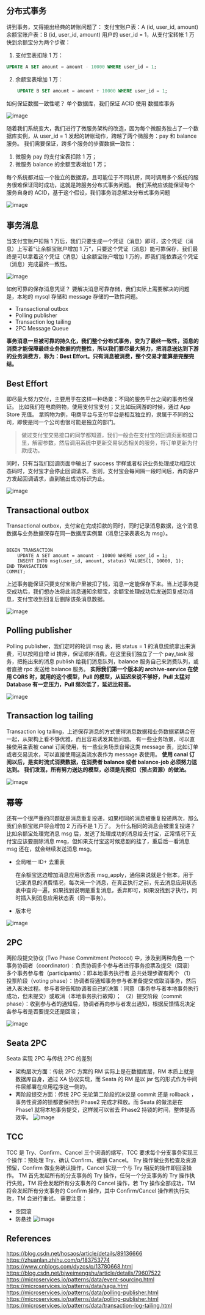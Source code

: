 ## 分布式事务

讲到事务，又得搬出经典的转账问题了：
支付宝账户表：A (id, user_id, amount)
余额宝账户表：B (id, user_id, amount)
用户的 user_id = 1，从支付宝转帐 1 万快到余额宝分为两个步骤：

1. 支付宝表扣除 1 万：

``` sql
UPDATE A SET amount = amount - 10000 WHERE user_id = 1;
```

2. 余额宝表增加 1 万：

``` sql
    UPDATE B SET amount = amount + 10000 WHERE user_id = 1;
```

如何保证数据一致性呢？
单个数据库，我们保证 ACID 使用 数据库事务

![image](https://tva4.sinaimg.cn/large/a616b9a4gy1gmsyzidbnbj20wm0oygp1.jpg)

随着我们系统变大，我们进行了微服务架构的改造，因为每个微服务独占了一个数据库实例，从 user_id = 1 发起的转帐动作，跨越了两个微服务：pay 和 balance 服务。
我们需要保证，跨多个服务的步骤数据一致性：

1. 微服务 pay 的支付宝表扣除 1 万；
2. 微服务 balance 的余额宝表增加 1 万；

每个系统都对应一个独立的数据源，且可能位于不同机房，同时调用多个系统的服务很难保证同时成功，这就是跨服务分布式事务问题。
我们系统应该能保证每个服务自身的 ACID，基于这个假设，我们事务消息解决分布式事务问题

![image](https://tva4.sinaimg.cn/large/a616b9a4gy1gmt1e08nj1j20w20san0s.jpg)

## 事务消息

当支付宝账户扣除 1 万后，我们只要生成一个凭证（消息）即可，这个凭证（消息）上写着“让余额宝账户增加 1 万”，只要这个凭证（消息）能可靠保存，我们最终是可以拿着这个凭证（消息）让余额宝账户增加 1 万的，即我们能依靠这个凭证（消息）完成最终一致性。

![image](https://tvax2.sinaimg.cn/large/a616b9a4gy1gmt1oo0py1j20wj0rdq71.jpg)

如何可靠的保存消息凭证？
要解决消息可靠存储，我们实际上需要解决的问题是，本地的 mysql 存储和 message 存储的一致性问题。

* Transactional outbox
* Polling publisher
* Transaction log tailing
* 2PC Message Queue

**事务消息一旦被可靠的持久化，我们整个分布式事务，变为了最终一致性，消息的消费才能保障最终业务数据的完整性，所以我们要尽最大努力，把消息送达到下游的业务消费方，称为：Best Effort。只有消息被消费，整个交易才能算是完整完结。**

## Best Effort

即尽最大努力交付，主要用于在这样一种场景：不同的服务平台之间的事务性保证。
比如我们在电商购物，使用支付宝支付；又比如玩网游的时候，通过 App Store 充值。
拿购物为例，电商平台与支付平台是相互独立的，隶属于不同的公司，即使是同一个公司也很可能是独立的部门。

> 做过支付宝交易接口的同学都知道，我们一般会在支付宝的回调页面和接口里，解密参数，然后调用系统中更新交易状态相关的服务，将订单更新为付款成功。

同时，只有当我们回调页面中输出了 success 字样或者标识业务处理成功相应状态码时，支付宝才会停止回调请求。否则，支付宝会每间隔一段时间后，再向客户方发起回调请求，直到输出成功标识为止。

![image](https://tvax4.sinaimg.cn/large/a616b9a4gy1gmt3hrfckhj20ra0outcm.jpg)

## Transactional outbox

Transactional outbox，支付宝在完成扣款的同时，同时记录消息数据，这个消息数据与业务数据保存在同一数据库实例里（消息记录表表名为 msg）。

```

BEGIN TRANSACTION
    UPDATE A SET amount = amount - 10000 WHERE user_id = 1;
    INSERT INTO msg(user_id, amount, status) VALUES(1, 10000, 1);
END TRANSACTION
COMMIT;
```

上述事务能保证只要支付宝账户里被扣了钱，消息一定能保存下来。当上述事务提交成功后，我们想办法将此消息通知余额宝，余额宝处理成功后发送回复成功消息，支付宝收到回复后删除该条消息数据。

![image](https://tvax4.sinaimg.cn/large/a616b9a4gy1gmt3j1l4hrj20wb0ptjuz.jpg)

## Polling publisher

Polling publisher，我们定时的轮训 msg 表，把 status = 1 的消息统统拿出来消费，可以按照自增 id 排序，保证顺序消费。在这里我们独立了一个  pay_task 服务，把拖出来的消息 publish 给我们消息队列，balance 服务自己来消费队列，或者直接 rpc 发送给 balance 服务。
**实际我们第一个版本的 archive-service 在使用 CQRS 时，就用的这个模型，Pull 的模型，从延迟来说不够好，Pull 太猛对 Database 有一定压力，Pull 频次低了，延迟比较高。**

![image](https://tvax3.sinaimg.cn/large/a616b9a4gy1gmt3kal54ij20wh0qf0wy.jpg)

## Transaction log tailing

Transaction log tailing，上述保存消息的方式使得消息数据和业务数据紧耦合在一起，从架构上看不够优雅，而且容易诱发其他问题。
有一些业务场景，可以直接使用主表被 canal 订阅使用，有一些业务场景自带这类 message 表，比如订单或者交易流水，可以直接使用这类流水表作为 message 表使用。
**使用 canal 订阅以后，是实时流式消费数据，在消费者 balance 或者 balance-job 必须努力送达到。**
**我们发现，所有努力送达的模型，必须是先预扣（预占资源）的做法。**

![image](https://tvax4.sinaimg.cn/large/a616b9a4gy1gmt3xjrx59j20vi0ppq6z.jpg)

## 幂等

还有一个很严重的问题就是消息重复投递，如果相同的消息被重复投递两次，那么我们余额宝账户将会增加 2 万而不是 1 万了。
为什么相同的消息会被重复投递？比如余额宝处理完消息 msg 后，发送了处理成功的消息给支付宝，正常情况下支付宝应该要删除消息 msg，但如果支付宝这时候悲剧的挂了，重启后一看消息 msg 还在，就会继续发送消息 msg。

* 全局唯一 ID+ 去重表

    在余额宝这边增加消息应用状态表 msg_apply，通俗来说就是个账本，用于记录消息的消费情况，每次来一个消息，在真正执行之前，先去消息应用状态表中查询一遍，如果找到说明是重复消息，丢弃即可，如果没找到才执行，同时插入到消息应用状态表（同一事务）。

* 版本号

![image](https://tvax4.sinaimg.cn/large/a616b9a4gy1gmt402rkcdj20vo0arwju.jpg)

## 2PC

两阶段提交协议 (Two Phase Commitment Protocol) 中，涉及到两种角色
一个事务协调者（coordinator）：负责协调多个参与者进行事务投票及提交（回滚）
多个事务参与者（participants）：即本地事务执行者
总共处理步骤有两个
（1）投票阶段（voting phase）：协调者将通知事务参与者准备提交或取消事务，然后进入表决过程。参与者将告知协调者自己的决策：同意（事务参与者本地事务执行成功，但未提交）或取消（本地事务执行故障）；
（2）提交阶段（commit phase）：收到参与者的通知后，协调者再向参与者发出通知，根据反馈情况决定各参与者是否要提交还是回滚；

![image](https://tvax1.sinaimg.cn/large/a616b9a4gy1gmt412xet8j219w0v64qp.jpg)

## Seata 2PC

Seata 实现 2PC 与传统 2PC 的差别

* 架构层次方面：传统 2PC 方案的 RM 实际上是在数据库层，RM 本质上就是数据库自身，通过 XA 协议实现，而 Seata 的 RM 是以 jar 包的形式作为中间件层部署在应用程序这一侧的。
* 两阶段提交方面：传统 2PC 无论第二阶段的决议是 commit 还是 rollback ，事务性资源的锁都要保持到 Phase2 完成才释放。而 Seata 的做法是在 Phase1 就将本地事务提交，这样就可以省去 Phase2 持锁的时间，整体提高效率。
![image](https://tva1.sinaimg.cn/large/a616b9a4gy1gmt433vcx5j20we0gm7bm.jpg)

## TCC

TCC 是 Try、Conﬁrm、Cancel 三个词语的缩写，TCC 要求每个分支事务实现三个操作：预处理 Try、确认 Conﬁrm、撤销 Cancel。
Try 操作做业务检查及资源预留，Conﬁrm 做业务确认操作，Cancel 实现一个与 Try 相反的操作即回滚操作。
TM 首先发起所有的分支事务的 Try 操作，任何一个分支事务的 Try 操作执行失败，TM 将会发起所有分支事务的 Cancel 操作，若 Try 操作全部成功，TM 将会发起所有分支事务的 Conﬁrm 操作，其中 Conﬁrm/Cancel 操作若执行失败，TM 会进行重试。
需要注意：
- 空回滚
- 防悬挂
![image](https://tva1.sinaimg.cn/large/a616b9a4gy1gmt45mx8omj20wm0s2gq3.jpg)

## References

https://blog.csdn.net/hosaos/article/details/89136666
https://zhuanlan.zhihu.com/p/183753774
https://www.cnblogs.com/dyzcs/p/13780668.html
https://blog.csdn.net/bjweimengshu/article/details/79607522
https://microservices.io/patterns/data/event-sourcing.html
https://microservices.io/patterns/data/saga.html
https://microservices.io/patterns/data/polling-publisher.html
https://microservices.io/patterns/data/polling-publisher.html
https://microservices.io/patterns/data/transaction-log-tailing.html
